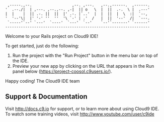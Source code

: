 
     ,-----.,--.                  ,--. ,---.   ,--.,------.  ,------.
    '  .--./|  | ,---. ,--.,--. ,-|  || o   \  |  ||  .-.  \ |  .---'
    |  |    |  || .-. ||  ||  |' .-. |`..'  |  |  ||  |  \  :|  `--, 
    '  '--'\|  |' '-' ''  ''  '\ `-' | .'  /   |  ||  '--'  /|  `---.
     `-----'`--' `---'  `----'  `---'  `--'    `--'`-------' `------'
    ----------------------------------------------------------------- 


Welcome to your Rails project on Cloud9 IDE!

To get started, just do the following:

1. Run the project with the "Run Project" button in the menu bar on top of the IDE.
2. Preview your new app by clicking on the URL that appears in the Run panel below (https://project-coosol.c9users.io/).

Happy coding!
The Cloud9 IDE team


## Support & Documentation

Visit http://docs.c9.io for support, or to learn more about using Cloud9 IDE. 
To watch some training videos, visit http://www.youtube.com/user/c9ide
